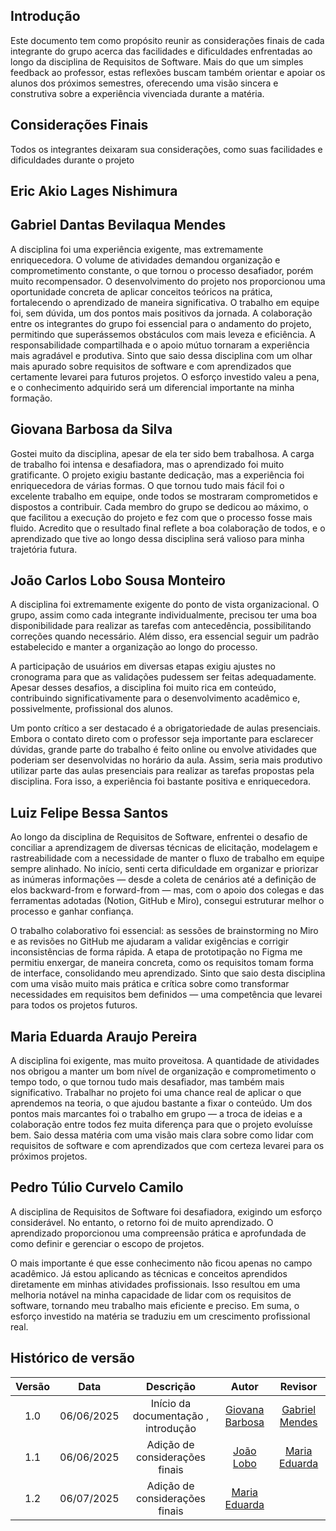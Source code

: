 ## Introdução
Este documento tem como propósito reunir as considerações finais de cada integrante do grupo acerca das facilidades e dificuldades enfrentadas ao longo da disciplina de Requisitos de Software. Mais do que um simples feedback ao professor, estas reflexões buscam também orientar e apoiar os alunos dos próximos semestres, oferecendo uma visão sincera e construtiva sobre a experiência vivenciada durante a matéria.

## Considerações Finais
Todos os integrantes deixaram sua considerações, como suas facilidades e dificuldades durante o projeto

## Eric Akio Lages Nishimura

## Gabriel Dantas Bevilaqua Mendes

A disciplina foi uma experiência exigente, mas extremamente enriquecedora. O volume de atividades demandou organização e comprometimento constante, o que tornou o processo desafiador, porém muito recompensador. O desenvolvimento do projeto nos proporcionou uma oportunidade concreta de aplicar conceitos teóricos na prática, fortalecendo o aprendizado de maneira significativa. O trabalho em equipe foi, sem dúvida, um dos pontos mais positivos da jornada. A colaboração entre os integrantes do grupo foi essencial para o andamento do projeto, permitindo que superássemos obstáculos com mais leveza e eficiência. A responsabilidade compartilhada e o apoio mútuo tornaram a experiência mais agradável e produtiva. Sinto que saio dessa disciplina com um olhar mais apurado sobre requisitos de software e com aprendizados que certamente levarei para futuros projetos. O esforço investido valeu a pena, e o conhecimento adquirido será um diferencial importante na minha formação.

## Giovana Barbosa da Silva

Gostei muito da disciplina, apesar de ela ter sido bem trabalhosa. A carga de trabalho foi intensa e desafiadora, mas o aprendizado foi muito gratificante. O projeto exigiu bastante dedicação, mas a experiência foi enriquecedora de várias formas. O que tornou tudo mais fácil foi o excelente trabalho em equipe, onde todos se mostraram comprometidos e dispostos a contribuir. Cada membro do grupo se dedicou ao máximo, o que facilitou a execução do projeto e fez com que o processo fosse mais fluido. Acredito que o resultado final reflete a boa colaboração de todos, e o aprendizado que tive ao longo dessa disciplina será valioso para minha trajetória futura. 

## João Carlos Lobo Sousa Monteiro

A disciplina foi extremamente exigente do ponto de vista organizacional. O grupo, assim como cada integrante individualmente, precisou ter uma boa disponibilidade para realizar as tarefas com antecedência, possibilitando correções quando necessário. Além disso, era essencial seguir um padrão estabelecido e manter a organização ao longo do processo.

A participação de usuários em diversas etapas exigiu ajustes no cronograma para que as validações pudessem ser feitas adequadamente. Apesar desses desafios, a disciplina foi muito rica em conteúdo, contribuindo significativamente para o desenvolvimento acadêmico e, possivelmente, profissional dos alunos.

Um ponto crítico a ser destacado é a obrigatoriedade de aulas presenciais. Embora o contato direto com o professor seja importante para esclarecer dúvidas, grande parte do trabalho é feito online ou envolve atividades que poderiam ser desenvolvidas no horário da aula. Assim, seria mais produtivo utilizar parte das aulas presenciais para realizar as tarefas propostas pela disciplina. Fora isso, a experiência foi bastante positiva e enriquecedora.

## Luiz Felipe Bessa Santos
Ao longo da disciplina de Requisitos de Software, enfrentei o desafio de conciliar a aprendizagem de diversas técnicas de elicitação, modelagem e rastreabilidade com a necessidade de manter o fluxo de trabalho em equipe sempre alinhado. No início, senti certa dificuldade em organizar e priorizar as inúmeras informações — desde a coleta de cenários até a definição de elos backward-from e forward-from — mas, com o apoio dos colegas e das ferramentas adotadas (Notion, GitHub e Miro), consegui estruturar melhor o processo e ganhar confiança.  

O trabalho colaborativo foi essencial: as sessões de brainstorming no Miro e as revisões no GitHub me ajudaram a validar exigências e corrigir inconsistências de forma rápida. A etapa de prototipação no Figma me permitiu enxergar, de maneira concreta, como os requisitos tomam forma de interface, consolidando meu aprendizado. Sinto que saio desta disciplina com uma visão muito mais prática e crítica sobre como transformar necessidades em requisitos bem definidos — uma competência que levarei para todos os projetos futuros.

## Maria Eduarda Araujo Pereira
A disciplina foi exigente, mas muito proveitosa. A quantidade de atividades nos obrigou a manter um bom nível de organização e comprometimento o tempo todo, o que tornou tudo mais desafiador, mas também mais significativo. Trabalhar no projeto foi uma chance real de aplicar o que aprendemos na teoria, o que ajudou bastante a fixar o conteúdo. Um dos pontos mais marcantes foi o trabalho em grupo — a troca de ideias e a colaboração entre todos fez muita diferença para que o projeto evoluísse bem. Saio dessa matéria com uma visão mais clara sobre como lidar com requisitos de software e com aprendizados que com certeza levarei para os próximos projetos.

## Pedro Túlio Curvelo Camilo

A disciplina de Requisitos de Software foi desafiadora, exigindo um esforço considerável. No entanto, o retorno foi de muito aprendizado. O aprendizado proporcionou uma compreensão prática e aprofundada de como definir e gerenciar o escopo de projetos.

O mais importante é que esse conhecimento não ficou apenas no campo acadêmico. Já estou aplicando as técnicas e conceitos aprendidos diretamente em minhas atividades profissionais. Isso resultou em uma melhoria notável na minha capacidade de lidar com os requisitos de software, tornando meu trabalho mais eficiente e preciso. Em suma, o esforço investido na matéria se traduziu em um crescimento profissional real.


## Histórico de versão

| Versão |    Data    |              Descrição              |                     Autor                     | Revisor |
| :----: | :--------: | :---------------------------------: | :-------------------------------------------: | :-----: |
|  1.0   | 06/06/2025 |       Início da documentação , introdução      | [Giovana Barbosa ](https://github.com/gio221) |     [Gabriel Mendes](https://github.com/gbevi)          |
|  1.1   | 06/06/2025 |       Adição de considerações finais     | [João Lobo](https://github.com/joaolobo10) |   [Maria Eduarda](https://github.com/maaduh)            |
|  1.2   | 06/07/2025 |       Adição de considerações finais     | [Maria Eduarda](https://github.com/maaduh) |              |